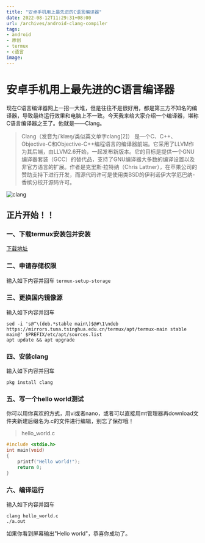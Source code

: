 ```yaml
---
title: "安卓手机用上最先进的C语言编译器"
date: 2022-08-12T11:29:31+08:00
url: /archives/android-clang-compiler
tags: 
- android
- 原创
- termux
- c语言
image:
---
```

# 安卓手机用上最先进的C语言编译器
现在C语言编译器网上一招一大堆，但是往往不是很好用，都是第三方不知名的编译器，导致最终运行效果和电脑上不一致。今天我来给大家介绍一个编译器，堪称C语言编译器之王了。他就是——Clang。
> Clang（发音为/ˈklæŋ/类似英文单字clang[2]） 是一个C、C++、Objective-C和Objective-C++编程语言的编译器前端。它采用了LLVM作为其后端，由LLVM2.6开始，一起发布新版本。它的目标是提供一个GNU编译器套装（GCC）的替代品，支持了GNU编译器大多数的编译设置以及非官方语言的扩展。作者是克里斯·拉特纳（Chris Lattner），在苹果公司的赞助支持下进行开发，而源代码许可是使用类BSD的伊利诺伊大学厄巴纳-香槟分校开源码许可。

![clang](https://img.gejiba.com/images/bd47e082f63aaf3872ad8daefd045e36.png)
## 正片开始！！
### 一、下载termux安装包并安装
[下载地址](https://mirrors.tuna.tsinghua.edu.cn/fdroid/repo/com.termux_118.apk)
### 二、申请存储权限
输入如下内容并回车
```termux-setup-storage```
### 三、更换国内镜像源
输入如下内容并回车
```
sed -i 's@^\(deb.*stable main\)$@#\1\ndeb https://mirrors.tuna.tsinghua.edu.cn/termux/apt/termux-main stable main@' $PREFIX/etc/apt/sources.list
apt update && apt upgrade
```
### 四、安装clang
输入如下内容并回车
```
pkg install clang
```
### 五、写一个hello world测试
你可以用你喜欢的方式，用vi或者nano，或者可以直接用mt管理器再download文件夹新建后缀名为.c的文件进行编辑，别忘了保存哦！
> hello_world.c
```c
#include <stdio.h>
int main(void)
{
    printf("Hello world!");
    return 0;
}
```
### 六、编译运行
输入如下内容并回车
```
clang hello_world.c 
./a.out
```
如果你看到屏幕输出"Hello world"，恭喜你成功了。